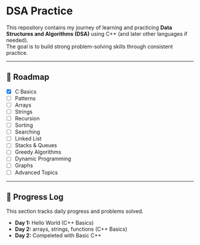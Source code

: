 # DSA Practice

This repository contains my journey of learning and practicing **Data Structures and Algorithms (DSA)** using C++ (and later other languages if needed).  
The goal is to build strong problem-solving skills through consistent practice.

---

## 📌 Roadmap

- [x] C Basics
- [ ] Patterns  
- [ ] Arrays  
- [ ] Strings  
- [ ] Recursion  
- [ ] Sorting  
- [ ] Searching  
- [ ] Linked List  
- [ ] Stacks & Queues  
- [ ] Greedy Algorithms  
- [ ] Dynamic Programming  
- [ ] Graphs  
- [ ] Advanced Topics  

---

## 📝 Progress Log

This section tracks daily progress and problems solved.

- **Day 1:** Hello World (C++ Basics)
- **Day 2:** arrays, strings, functions (C++ Basics)
- **Day 2:** Compeleted with Basic C++